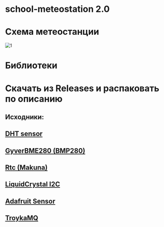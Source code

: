 # school-meteostation 2.0

# Схема метеостанции
![1](https://sun9-27.userapi.com/impg/v0J1T3LP2Rc-E3q1Bjb6y1xiEfwxs1Fhq3Td5g/rRwR5QkErLM.jpg?size=1280x787&quality=96&sign=699090439b6d4988d2d22f31fd9a2b62&type=album)

# Библиотеки
# Скачать из Releases и распаковать по описанию

## Исходники:

## [DHT sensor](https://github.com/adafruit/DHT-sensor-library)

## [GyverBME280 (BMP280)](https://github.com/GyverLibs/GyverBME280)

## [Rtc (Makuna)](https://github.com/Makuna/Rtc)

## [LiquidCrystal I2C](https://github.com/johnrickman/LiquidCrystal_I2C)

## [Adafruit Sensor](https://github.com/adafruit/Adafruit_Sensor)

## [TroykaMQ](https://github.com/amperka/TroykaMQ)
